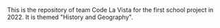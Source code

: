 This is the repository of team Code La Vista for the first school project in 2022. It is themed "History and Geography".